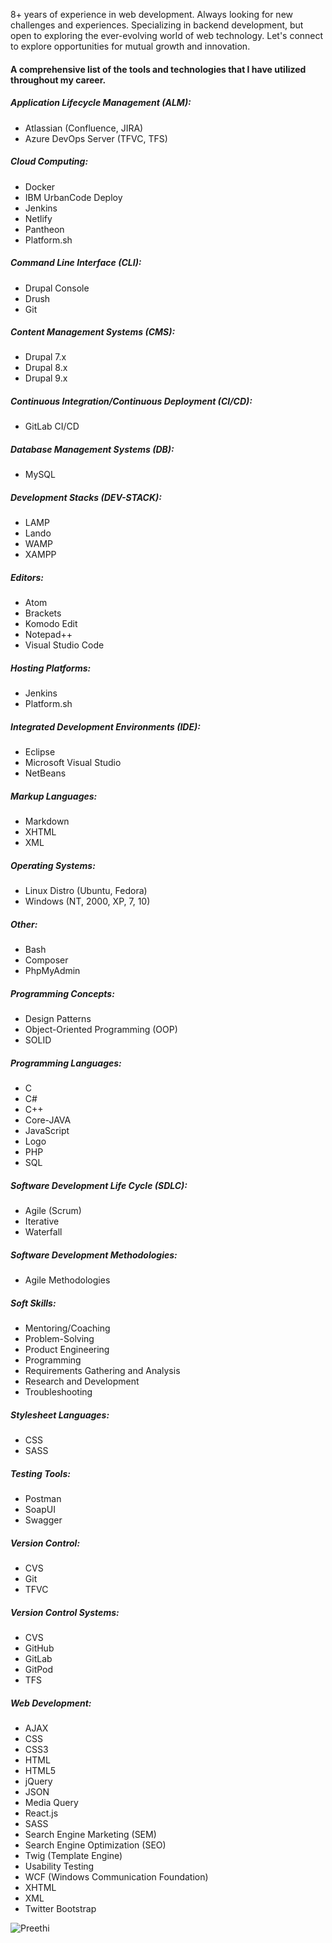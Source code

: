 8+ years of experience in web development. Always looking for new challenges and experiences. Specializing in backend development, but open to exploring the ever-evolving world of web technology. Let's connect to explore opportunities for mutual growth and innovation.

#### A comprehensive list of the tools and technologies that I have utilized throughout my career.

##### Application Lifecycle Management (ALM):
- Atlassian (Confluence, JIRA)
- Azure DevOps Server (TFVC, TFS)

##### Cloud Computing:
- Docker
- IBM UrbanCode Deploy
- Jenkins
- Netlify
- Pantheon
- Platform.sh

##### Command Line Interface (CLI):
- Drupal Console
- Drush
- Git

##### Content Management Systems (CMS):
- Drupal 7.x
- Drupal 8.x
- Drupal 9.x

##### Continuous Integration/Continuous Deployment (CI/CD):
- GitLab CI/CD

##### Database Management Systems (DB):
- MySQL

##### Development Stacks (DEV-STACK):
- LAMP
- Lando
- WAMP
- XAMPP

##### Editors:
- Atom
- Brackets
- Komodo Edit
- Notepad++
- Visual Studio Code

##### Hosting Platforms:
- Jenkins
- Platform.sh

##### Integrated Development Environments (IDE):
- Eclipse
- Microsoft Visual Studio
- NetBeans

##### Markup Languages:
- Markdown
- XHTML
- XML

##### Operating Systems:
- Linux Distro (Ubuntu, Fedora)
- Windows (NT, 2000, XP, 7, 10)

##### Other:
- Bash
- Composer
- PhpMyAdmin

##### Programming Concepts:
- Design Patterns
- Object-Oriented Programming (OOP)
- SOLID

##### Programming Languages:
- C
- C#
- C++
- Core-JAVA
- JavaScript
- Logo
- PHP
- SQL

##### Software Development Life Cycle (SDLC):
- Agile (Scrum)
- Iterative
- Waterfall

##### Software Development Methodologies:
- Agile Methodologies

##### Soft Skills:
- Mentoring/Coaching
- Problem-Solving
- Product Engineering
- Programming
- Requirements Gathering and Analysis
- Research and Development
- Troubleshooting

##### Stylesheet Languages:
- CSS
- SASS

##### Testing Tools:
- Postman
- SoapUI
- Swagger

##### Version Control:
- CVS
- Git
- TFVC

##### Version Control Systems:
- CVS
- GitHub
- GitLab
- GitPod
- TFS

##### Web Development:
- AJAX
- CSS
- CSS3
- HTML
- HTML5
- jQuery
- JSON
- Media Query
- React.js
- SASS
- Search Engine Marketing (SEM)
- Search Engine Optimization (SEO)
- Twig (Template Engine)
- Usability Testing
- WCF (Windows Communication Foundation)
- XHTML
- XML
- Twitter Bootstrap

<p><img align="center" src="https://github-readme-streak-stats.herokuapp.com/?user=prethiee&" alt="Preethi" /></p>
